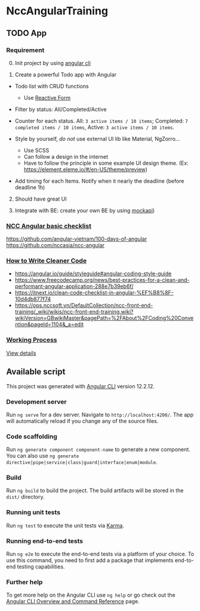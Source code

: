 # NccAngularTraining

## TODO App

### Requirement

0. Init project by using [angular cli](https://angular.io/cli)

1. Create a powerful Todo app with Angular

- Todo list with CRUD functions
  - Use [Reactive Form](https://angular.io/guide/reactive-forms)
- Filter by status: All/Completed/Active
- Counter for each status. All: `3 active items / 10 items`; Completed: `7 completed items / 10 items`, Active: `3 active items / 10 items`.
- Style by yourself, _do not_ use external UI lib like Material, NgZorro...

  - Use SCSS
  - Can follow a design in the internet
  - Have to follow the principle in some example UI design theme. (Ex: <https://element.eleme.io/#/en-US/theme/preview>)

- Add timing for each Items. Notify when it nearly the deadline (before deadline 1h)

2. Should have great UI

3. Integrate with BE: create your own BE by using [mockapi](https://mockapi.io/docs))


### [NCC Angular basic checklist](https://github.com/angular-vietnam/100-days-of-angular)
https://github.com/angular-vietnam/100-days-of-angular
https://github.com/nccasia/ncc-angular

### [How to Write Cleaner Code](https://www.freecodecamp.org/news/best-practices-for-a-clean-and-performant-angular-application-288e7b39eb6f/)
- https://angular.io/guide/styleguide#angular-coding-style-guide
- https://www.freecodecamp.org/news/best-practices-for-a-clean-and-performant-angular-application-288e7b39eb6f/
- https://itnext.io/clean-code-checklist-in-angular-%EF%B8%8F-10d4db877f74
- https://ops.nccsoft.vn/DefaultCollection/ncc-front-end-training/_wiki/wikis/ncc-front-end-training.wiki?wikiVersion=GBwikiMaster&pagePath=%2FAbout%2FCoding%20Convention&pageId=1104&_a=edit
### [Working Process](https://ops.nccsoft.vn/DefaultCollection/ncc-front-end-training/_wiki/wikis/ncc-front-end-training.wiki/448/About)

[View details](https://ops.nccsoft.vn/DefaultCollection/ncc-front-end-training/_wiki/wikis/ncc-front-end-training.wiki/448/About)

## Available script

This project was generated with [Angular CLI](https://github.com/angular/angular-cli) version 12.2.12.

### Development server

Run `ng serve` for a dev server. Navigate to `http://localhost:4200/`. The app will automatically reload if you change any of the source files.

### Code scaffolding

Run `ng generate component component-name` to generate a new component. You can also use `ng generate directive|pipe|service|class|guard|interface|enum|module`.

### Build

Run `ng build` to build the project. The build artifacts will be stored in the `dist/` directory.

### Running unit tests

Run `ng test` to execute the unit tests via [Karma](https://karma-runner.github.io).

### Running end-to-end tests

Run `ng e2e` to execute the end-to-end tests via a platform of your choice. To use this command, you need to first add a package that implements end-to-end testing capabilities.

### Further help

To get more help on the Angular CLI use `ng help` or go check out the [Angular CLI Overview and Command Reference](https://angular.io/cli) page.
